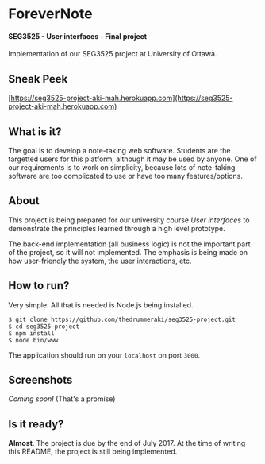 # ForeverNote
#### SEG3525 - User interfaces - Final project
Implementation of our SEG3525 project at University of Ottawa.

## Sneak Peek
[https://seg3525-project-aki-mah.herokuapp.com](https://seg3525-project-aki-mah.herokuapp.com)

## What is it?
The goal is to develop a note-taking web software. Students are the targetted users for
this platform, although it may be used by anyone. One of our requirements is to work on
simplicity, because lots of note-taking software are too complicated to use or have too
many features/options.

## About
This project is being prepared for our university course *User interfaces* to demonstrate
the principles learned through a high level prototype.

The back-end implementation (all business logic) is not the important part of the project,
so it will not implemented. The emphasis is being made on how user-friendly the system,
the user interactions, etc.

## How to run?
Very simple. All that is needed is Node.js being installed.
```
$ git clone https://github.com/thedrummeraki/seg3525-project.git
$ cd seg3525-project
$ npm install
$ node bin/www
```

The application should run on your ```localhost``` on port ```3000```.

## Screenshots
_Coming soon!_ (That's a promise)

## Is it ready?
__Almost__. The project is due by the end of July 2017. At the time of writing this README,
the project is still being implemented.
